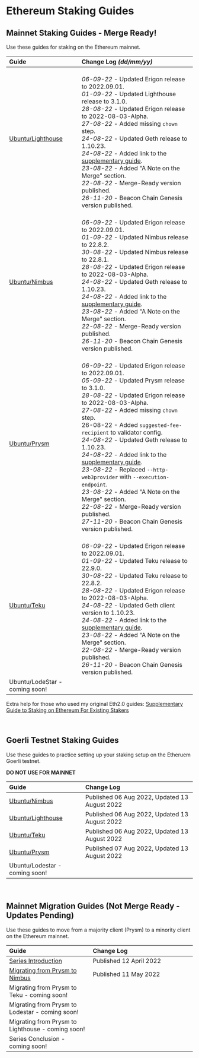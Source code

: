 
# Ethereum Staking Guides #

## Mainnet Staking Guides - Merge Ready! ##

Use these guides for staking on the Ethereum mainnet.

| Guide <img width=150/> | Change Log *(dd/mm/yy)* <img width=450/> |
| :--------- | :---------- |
| [Ubuntu/Lighthouse](https://someresat.medium.com/guide-to-staking-on-ethereum-ubuntu-lighthouse-773f5d982e03) | <br> *06-09-22* - Updated Erigon release to 2022.09.01. <br> *01-09-22* - Updated Lighthouse release to 3.1.0.<br> *28-08-22* - Updated Erigon release to 2022-08-03-Alpha. <br> *27-08-22* - Added missing `chown` step. <br> *24-08-22* - Updated Geth release to 1.10.23. <br> *24-08-22* - Added link to the [supplementary guide](https://someresat.medium.com/supplementary-guide-to-staking-on-ethereum-for-existing-stakers-57493678a460). <br> *23-08-22* - Added "A Note on the Merge" section. <br> *22-08-22* - Merge-Ready version published. <br> *26-11-20* - Beacon Chain Genesis version published. |
| [Ubuntu/Nimbus](https://someresat.medium.com/guide-to-staking-on-ethereum-ubuntu-nimbus-31f56657ea8f) | <br> *06-09-22* - Updated Erigon release to 2022.09.01. <br> *01-09-22* - Updated Nimbus release to 22.8.2. <br> *30-08-22* - Updated Nimbus release to 22.8.1. <br> *28-08-22* - Updated Erigon release to 2022-08-03-Alpha. <br> *24-08-22* - Updated Geth release to 1.10.23. <br> *24-08-22* - Added link to the [supplementary guide](https://someresat.medium.com/supplementary-guide-to-staking-on-ethereum-for-existing-stakers-57493678a460). <br> *23-08-22* - Added "A Note on the Merge" section. <br> *22-08-22* - Merge-Ready version published. <br> *26-11-20* - Beacon Chain Genesis version published. |
| [Ubuntu/Prysm](https://someresat.medium.com/guide-to-staking-on-ethereum-ubuntu-prysm-581fb1969460) | <br> *06-09-22* - Updated Erigon release to 2022.09.01. <br> *05-09-22* - Updated Prysm release to 3.1.0. <br> *28-08-22* - Updated Erigon release to 2022-08-03-Alpha. <br> *27-08-22* - Added missing `chown` step. <br> 26-08-22 - Added `suggested-fee-recipient` to validator config. <br> *24-08-22* - Updated Geth release to 1.10.23. <br> *24-08-22* - Added link to the [supplementary guide](https://someresat.medium.com/supplementary-guide-to-staking-on-ethereum-for-existing-stakers-57493678a460). <br> *23-08-22* - Replaced `--http-web3provider` with `--execution-endpoint`. <br> *23-08-22* - Added "A Note on the Merge" section. <br> *22-08-22* - Merge-Ready version published. <br> *27-11-20* - Beacon Chain Genesis version published. |
| [Ubuntu/Teku](https://someresat.medium.com/guide-to-staking-on-ethereum-ubuntu-teku-f09ecd9ef2ee) | <br> *06-09-22* - Updated Erigon release to 2022.09.01. <br> *01-09-22* - Updated Teku release to 22.9.0. <br> *30-08-22* - Updated Teku release to 22.8.2. <br> *28-08-22* - Updated Erigon release to 2022-08-03-Alpha. <br> *24-08-22* - Updated Geth client version to 1.10.23. <br> *24-08-22* - Added link to the [supplementary guide](https://someresat.medium.com/supplementary-guide-to-staking-on-ethereum-for-existing-stakers-57493678a460). <br> *23-08-22* - Added "A Note on the Merge" section. <br> *22-08-22* - Merge-Ready version published. <br> *26-11-20* - Beacon Chain Genesis version published. |
| Ubuntu/LodeStar - coming soon! | |

Extra help for those who used my original Eth2.0 guides: [Supplementary Guide to Staking on Ethereum For Existing Stakers](https://someresat.medium.com/supplementary-guide-to-staking-on-ethereum-for-existing-stakers-57493678a460)

<br/>

## Goerli Testnet Staking Guides ##

Use these guides to practice setting up your staking setup on the Etheruem Goerli testnet.

**DO NOT USE FOR MAINNET**

| Guide <img width=150/> | Change Log <img width=450/> |
| :---- | :--------- |
| [Ubuntu/Nimbus](https://someresat.medium.com/guide-to-staking-on-ethereum-ubuntu-goerli-nimbus-3b0e2c0c6e0e) | Published 06 Aug 2022, Updated 13 August 2022 |
| [Ubuntu/Lighthouse](https://someresat.medium.com/guide-to-staking-on-ethereum-ubuntu-g%C3%B6erli-lighthouse-8d0a2a811e6e) | Published 06 Aug 2022, Updated 13 August 2022 |
| [Ubuntu/Teku](https://someresat.medium.com/guide-to-staking-on-ethereum-ubuntu-g%C3%B6erli-teku-6512b26f1372) | Published 06 Aug 2022, Updated 13 August 2022 |
| [Ubuntu/Prysm](https://someresat.medium.com/guide-to-staking-on-ethereum-ubuntu-goerli-prysm-4a640794e8b5) | Published 07 Aug 2022, Updated 13 August 2022 |
| Ubuntu/Lodestar - coming soon! | |

<br/>

## Mainnet Migration Guides (Not Merge Ready - Updates Pending) ##

Use these guides to move from a majority client (Prysm) to a minority client on the Ethereum mainnet.

| Guide <img width=150/> | Change Log <img width=450/> |
| :---- | :--------- |
| [Series Introduction](https://someresat.medium.com/ethereum-staker-migration-guides-introduction-45505079b1f0) | Published 12 April 2022 |
| [Migrating from Prysm to Nimbus](https://someresat.medium.com/ethereum-staker-migration-guide-migrating-from-prysm-to-nimbus-b802a7dcb31e) | Published 11 May 2022 |
| Migrating from Prysm to Teku - coming soon! | |
| Migrating from Prysm to Lodestar - coming soon! | |
| Migrating from Prysm to Lighthouse - coming soon! | |
| Series Conclusion - coming soon! | |
